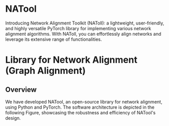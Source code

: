 # NATool
Introducing Network Alignment Toolkit (NAToll): a lightweight, user-friendly, and highly versatile PyTorch library for implementing various network alignment algorithms. With NAToll, you can effortlessly align networks and leverage its extensive range of functionalities.

# Library for Network Alignment (Graph Alignment)
## Overview
We have developed NATool, an open-source library for network alignment, using Python and PyTorch. The software architecture is depicted in the following Figure, showcasing the robustness and efficiency of NATool's design.

